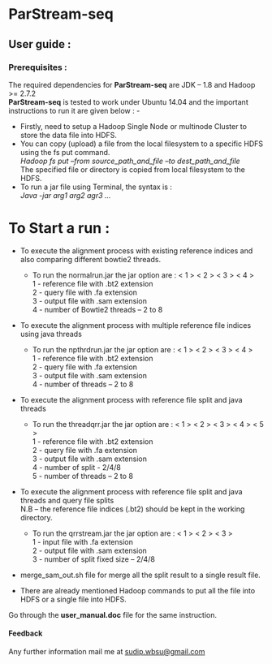 # ParStream-seq 
## User guide :

### Prerequisites :

The required dependencies for **ParStream-seq** are JDK – 1.8 and Hadoop >= 2.7.2 <br/>
**ParStream-seq** is tested to work under Ubuntu 14.04 and the important instructions to run it  are given below : - <br/>
* Firstly, need to setup a Hadoop Single Node or multinode Cluster to store the data file into HDFS. <br/>
* You can copy (upload) a file from the local filesystem to a specific HDFS using the fs put command. <br/>
	<em> Hadoop fs put –from source_path_and_file –to dest_path_and_file </em> <br/>
		The specified file or directory is copied from local filesystem to the HDFS. <br/>
* To run a jar file using Terminal, the syntax is :  <br/>
	<em>Java -jar <jar filename.jar> arg1 arg2 agr3 ...</em> <br/>

# To Start a run : <br/>
* To execute the alignment process with existing reference indices and also comparing different bowtie2 threads. <br/>
	* To run the normalrun.jar the jar option are : < 1 > < 2 > < 3 > < 4 > <br/>
		1 -	reference file with .bt2 extension <br/>
		2 -	query file with .fa extension  <br/>
		3 -	output file with .sam extension  <br/>
		4 -	number of Bowtie2 threads  – 2 to 8  <br/>

 * To execute the alignment process with multiple reference file indices using java threads <br/>
	* To run the npthrdrun.jar the jar option are : < 1 > < 2 > < 3 > < 4 > <br/>
		1 -	reference file with .bt2 extension <br/>
		2 -	query file with .fa extension <br/>
		3 -	output file with .sam extension <br/>
		4 -	number of threads  – 2 to 8 <br/>

* To execute the alignment process with reference file split and java threads <br/>
	* To run the threadqrr.jar the jar option are : < 1 > < 2 > < 3 > < 4 > < 5 > <br/>
		1 -	reference file with .bt2 extension <br/>
		2 -	query file with .fa extension <br/>
		3 -	output file with .sam extension <br/>
		4 -	number of split	- 2/4/8 <br/>
		5 -	number of threads – 2 to 8 <br/>

* To execute the alignment process with reference file split and java threads and query file splits <br/>
	N.B – the reference file indices (.bt2) should be kept in the working directory. <br/>
	* To run the qrrstream.jar the jar option are : < 1 > < 2 > < 3 >  <br/>
		1 -	input file with .fa extension 			    
		2 -	output file with .sam extension <br/>
		3 -	number of split fixed size – 2/4/8

* merge_sam_out.sh file for merge all the split result to a single result file.
* There are already mentioned Hadoop commands to put all the file into HDFS or a single file into HDFS. <br/>

Go through the **user_manual.doc** file for the same instruction.<br/>

#### Feedback <br/>
Any further information mail me at sudip.wbsu@gmail.com


